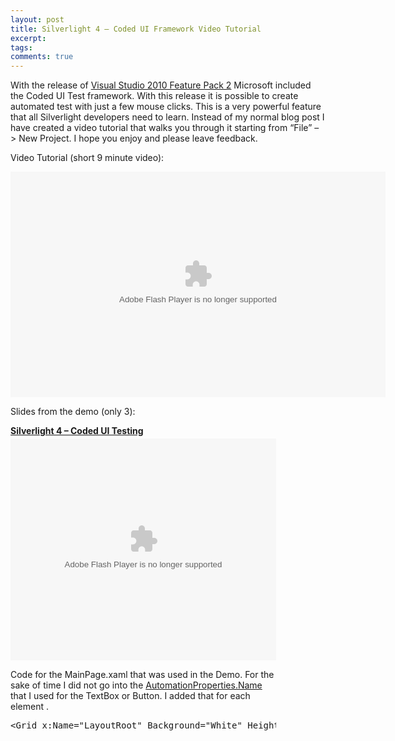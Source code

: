 ```yaml
---
layout: post
title: Silverlight 4 – Coded UI Framework Video Tutorial
excerpt: 
tags: 
comments: true
---
```


<p>With the release of <a href="http://msdn.microsoft.com/en-us/vstudio/ff655021">Visual Studio 2010 Feature Pack 2</a> Microsoft included the Coded UI Test framework. With this release it is possible to create automated test with just a few mouse clicks. This is a very powerful feature that all Silverlight developers need to learn. Instead of my normal blog post I have created a video tutorial that walks you through it starting from “File” –&gt; New Project. I hope you enjoy and please leave feedback.</p>  <p>Video Tutorial (short 9 minute video): </p> <embed width="600" height="361" type="application/x-shockwave-flash" allowfullscreen="true" allownetworking="all" wmode="transparent" src="http://static.photobucket.com/player.swf" flashvars="file=http%3A%2F%2Fvid1121.photobucket.com%2Falbums%2Fl508%2Fmbcrump%2FScreenCapture_12-11-201045608PM.mp4"></embed>   <p>Slides from the demo (only 3): </p>  <div style="width: 425px" id="__ss_6121431"><strong style="margin: 12px 0px 4px; display: block"><a title="Silverlight 4 – Coded UI Testing" href="http://www.slideshare.net/mbcrump/silverlight-4-coded-ui-testing">Silverlight 4 – Coded UI Testing</a></strong><embed height="355" name="__sse6121431" type="application/x-shockwave-flash" width="425" src="http://static.slidesharecdn.com/swf/ssplayer2.swf?doc=silverlight4codedui-101211181425-phpapp02&amp;stripped_title=silverlight-4-coded-ui-testing&amp;userName=mbcrump" allowfullscreen="true" allowscriptaccess="always" />     <p>Code for the MainPage.xaml that was used in the Demo. For the sake of time I did not go into the <a href="http://msdn.microsoft.com/en-us/library/ms606856.aspx">AutomationProperties.Name</a> that I used for the TextBox or Button. I added that for each element . </p>    <pre class="brush: xml;">&lt;Grid x:Name="LayoutRoot" Background="White" Height="100" Width="350"&gt;      &lt;Grid.ColumnDefinitions&gt;          &lt;ColumnDefinition/&gt;          &lt;ColumnDefinition/&gt;      &lt;/Grid.ColumnDefinitions&gt;      &lt;Grid.RowDefinitions&gt;          &lt;RowDefinition/&gt;          &lt;RowDefinition/&gt;      &lt;/Grid.RowDefinitions&gt;      &lt;TextBlock Padding="15" Grid.Column="0" TextAlignment="Right"&gt;Name&lt;/TextBlock&gt;      &lt;TextBox AutomationProperties.Name="txtAP" Grid.Column="1" Height="25" TextAlignment="Right" Name="txtName" /&gt;      &lt;Button AutomationProperties.Name="btnAP" Grid.Row="1" Grid.Column="1" Content="Click for Name"             x:Name="btnMessage" Click="btnMessage_Click" /&gt;  &lt;/Grid&gt;</pre><p></p></div><P></P></embed>        </div>
